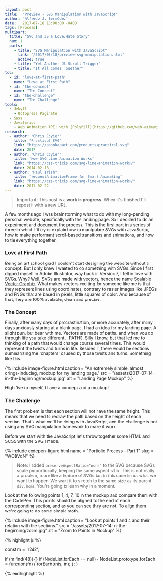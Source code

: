 ```yaml
---
layout: post
title:  "Preview - SVG Manipulation with JavaScript"
author: "Alfredo J. Bermúdez"
date:   2017-07-18 10:00:00 -0400
tags: [Process]
multipart:
  title: "SVG and JS a Love/Hate Story"
  num: 1
  parts:
    - title: "SVG Manipulation with JavaScript"
      link: "/2017/07/18/preview-svg-manipulation.html"
      active: true
    - title: "Yet Another JS Scroll Trigger"
    - title: "It All Comes Together"
toc:
  - id: "love-at-first-path"
    name: "Love at First Path"
  - id: "the-concept"
    name: "The Concept"  
  - id: "the-challenge"
    name: "The Challenge"
tools:
  - Jekyll
    - Octopress Paginate
  - Sass
  - JavaScript
    - Web Animation API! with [Polyfill](https://github.com/web-animations/web-animations-js)
research:
  - author: "Chris Coyier"
    title: "Practical SVG"
    link: "https://abookapart.com/products/practical-svg"
    date: 2017
  - author: "Chris Coyier"
    title: "How SVG Line Animation Works"
    link: "https://css-tricks.com/svg-line-animation-works/"
    date: 2014-02-18
  - author: "Paul Irish"
    title: "requestAnimationFrame for Smart Animating"
    link: "https://css-tricks.com/svg-line-animation-works/"
    date: 2011-02-22
---
```

> Important: This post is a __work in progress__. When it's finished I'll repost it with a new URL.

A few months ago I was brainstorming what to do with my long-pending personal website, specifically with the landing page. So I decided to do an experiment and document the process. This is the first part in a series of three in which I'll try to explain how to manipulate SVGs with JavaScript, how to make performant scroll-based transitions and animations, and how to tie everything together.
<!--more-->

### Love at First Path

Being an art school grad I couldn't start designing the website without a concept. But I only knew I wanted to do something with SVGs. Since I first dipped myself in Adobe Illustrator, way back in Version 7, I fell in love with SVGs. Why? Well, SVGs are made with [vectors][wiki-vectors], hence the name [Scalable Vector Graphic][wiki-svg]. What makes vectors exciting for someone like me is that they represent lines using coordinates, contrary to raster images like JPEGs and PNGs that are based in pixels, little squares of color. And because of that, they are 100% scalable, clean and precise.

### The Concept

Finally, after many days of procrastination, or more accurately, after many days anxiously staring at a blank page, I had an idea for my landing page. A slight pun, but bear with me. Vectors are made of paths, and when you go through life you take different... PATHS. Silly I know, but that led me to thinking of a path that would change course several times. This would represent the twists and turns in life. Besides it, there would be sections summarizing the 'chapters' caused by those twists and turns. Something like this.

{% include image-figure.html
    caption = "An extremely simple, almost cringe-inducing, mockup for my landing page."
    src = "/assets/2017-07-14-in-the-beginning/mockup.jpg"
    alt = "Landing Page Mockup" %}

High five to myself, I have a concept and a mockup!

### The Challenge

The first problem is that each section will not have the same height. This means that we need to redraw the path based on the height of each section. That's what we'll be doing with JavaScript, and the challenge is not using any SVG manipulation framework to make it work.

Before we start with the JavaScript let's throw together some HTML and SCSS with the SVG I made.

{% include codepen-figure.html
    name = "Portfolio Process - Part 1"
    slug = "WOBVdN" %}

> Note: I added `preserveAspectRatio="none"` to the SVG because SVGs scale proportionally, keeping the same aspect ratio. This is not really a problem, more like a feature of SVGs but in this case is not what we want to happen. We want it to stretch to the same size as its parent `div.home`. You're going to learn why in a moment.

Look at the following points 1, 4, 7, 10 in the mockup and compare them with the CodePen. This points should be aligned to the end of each corresponding section, and as you can see they are not. To align them we're going to do some simple math.

{% include image-figure.html
    caption = "Look at points 1 and 4 and their relation with the sections."
    src = "/assets/2017-07-14-in-the-beginning/zoom.jpg"
    alt = "Zoom to Points in Mockup" %}



{% highlight js %}

const m = 'r2d2';

if (m.find(48)) {}
if (NodeList.forEach == null) {
    NodeList.prototype.forEach = function(fn) {
        forEach(this, fn);
    };
}

{% endhighlight %}

<script async src="https://production-assets.codepen.io/assets/embed/ei.js"></script>

[how-svg-line]: https://css-tricks.com/svg-line-animation-works/
[wiki-vectors]: https://en.wikipedia.org/wiki/Vector_graphics
[wiki-svg]: https://en.wikipedia.org/wiki/Scalable_Vector_Graphics
[practical-svg]: https://abookapart.com/products/practical-svg
